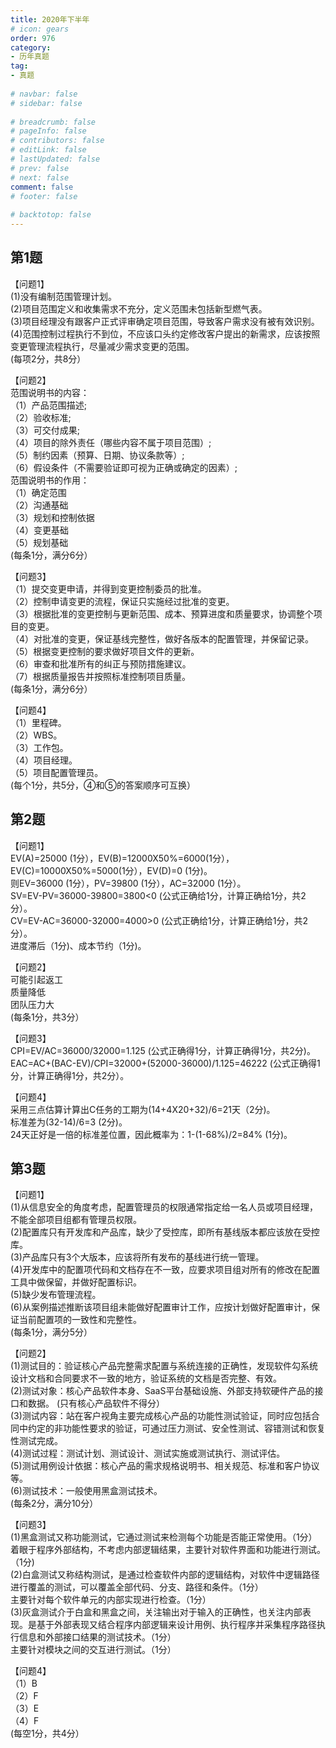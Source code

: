 ```yaml
---  
title: 2020年下半年  
# icon: gears  
order: 976  
category:  
- 历年真题  
tag:  
- 真题  
  
# navbar: false  
# sidebar: false  
  
# breadcrumb: false  
# pageInfo: false  
# contributors: false  
# editLink: false  
# lastUpdated: false  
# prev: false  
# next: false  
comment: false  
# footer: false  
  
# backtotop: false  
---  
```

## 第1题 ##

【问题1】  
(1)没有编制范围管理计划。  
(2)项目范围定义和收集需求不充分，定义范围未包括新型燃气表。  
(3)项目经理没有跟客户正式评审确定项目范围，导致客户需求没有被有效识别。  
(4)范围控制过程执行不到位，不应该口头约定修改客户提出的新需求，应该按照变更管理流程执行，尽量减少需求变更的范围。  
(每项2分，共8分）  
  
【问题2】  
范围说明书的内容：  
（1）产品范围描述;  
（2）验收标准;  
（3）可交付成果;  
（4）项目的除外责任（哪些内容不属于项目范围）;  
（5）制约因素（预算、日期、协议条款等）;  
（6）假设条件（不需要验证即可视为正确或确定的因素）;  
范围说明书的作用：  
（1）确定范围  
（2）沟通基础  
（3）规划和控制依据  
（4）变更基础  
（5）规划基础  
(每条1分，满分6分）  
  
【问题3】  
（1）提交变更申请，并得到变更控制委员的批准。  
（2）控制申请变更的流程，保证只实施经过批准的变更。  
（3）根据批准的变更控制与更新范围、成本、预算进度和质量要求，协调整个项目的变更。  
（4）对批准的变更，保证基线完整性，做好各版本的配置管理，并保留记录。  
（5）根据变更控制的要求做好项目文件的更新。  
（6）审查和批准所有的纠正与预防措施建议。  
（7）根据质量报告并按照标准控制项目质量。  
(每条1分，满分6分）  
  
【问题4】  
（1）里程碑。  
（2）WBS。  
（3）工作包。  
（4）项目经理。  
（5）项目配置管理员。  
(每个1分，共5分，④和⑤的答案顺序可互换）  


## 第2题 ##

【问题1】  
EV(A)=25000 (1分），EV(B)=12000X50%=6000(1分），EV(C)=10000X50%=5000(1分），EV(D)=0 (1分)。  
则EV=36000 (1分），PV=39800 (1分），AC=32000 (1分）。  
SV=EV-PV=36000-39800=3800&lt;0 (公式正确给1分，计算正确给1分，共2分）。  
CV=EV-AC=36000-32000=4000&gt;0 (公式正确给1分，计算正确给1分，共2分）。  
进度滞后（1分)、成本节约（1分)。  
  
【问题2】  
可能引起返工  
质量降低  
团队压力大  
(每条1分，共3分）  
  
【问题3】  
CPI=EV/AC=36000/32000=1.125 (公式正确得1分，计算正确得1分，共2分)。  
EAC=AC+(BAC-EV)/CPI=32000+(52000-36000)/1.125=46222 (公式正确得1分，计算正确得1分，共2分）。  
  
【问题4】  
采用三点估算计算出C任务的工期为(14+4X20+32)/6=21天（2分)。  
标准差为(32-14)/6=3 (2分)。  
24天正好是一倍的标准差位置，因此概率为：1-(1-68%)/2=84% (1分)。  


## 第3题 ##

【问题1】  
(1)从信息安全的角度考虑，配置管理员的权限通常指定给一名人员或项目经理，不能全部项目组都有管理员权限。  
(2)配置库只有开发库和产品库，缺少了受控库，即所有基线版本都应该放在受控库。  
(3)产品库只有3个大版本，应该将所有发布的基线进行统一管理。  
(4)开发库中的配置项代码和文档存在不一致，应要求项目组对所有的修改在配置工具中做保留，并做好配置标识。  
(5)缺少发布管理流程。  
(6)从案例描述推断该项目组未能做好配置审计工作，应按计划做好配置审计，保证当前配置项的一致性和完整性。  
(每条1分，满分5分）  
  
【问题2】  
(1)测试目的：验证核心产品完整需求配置与系统连接的正确性，发现软件勾系统设计文档和合同要求不一致的地方，验证系统的文档是否完整、有效。  
(2)测试对象：核心产品软件本身、SaaS平台基础设施、外部支持软硬件产品的接口和数据。 (只有核心产品软件不得分）  
(3)测试内容：站在客户视角主要完成核心产品的功能性测试验证，同时应包括合同中约定的非功能性要求的验证，可通过压力测试、安全性测试、容错测试和恢复性测试完成。  
(4)测试过程：测试计划、测试设计、测试实施或测试执行、测试评估。  
(5)测试用例设计依据：核心产品的需求规格说明书、相关规范、标准和客户协议等。  
(6)测试技术：一般使用黑盒测试技术。  
(每条2分，满分10分）  
  
【问题3】  
(1)黑盒测试又称功能测试，它通过测试来检测每个功能是否能正常使用。（1分）  
着眼于程序外部结构，不考虑内部逻辑结果，主要针对软件界面和功能进行测试。（1分)  
(2)白盒测试又称结构测试，是通过检查软件内部的逻辑结构，对软件中逻辑路径进行覆盖的测试，可以覆盖全部代码、分支、路径和条件。（1分）  
主要针对每个软件单元的内部实现进行检查。（1分）  
(3)灰盒测试介于白盒和黑盒之间，关注输出对于输入的正确性，也关注内部表现。是基于外部表现又结合程序内部逻辑来设计用例、执行程序并采集程序路径执行信息和外部接口结果的测试技术。（1分）  
主要针对模块之间的交互进行测试。（1分）  
  
【问题4】  
（1）B  
（2）F  
（3）E  
（4）F  
(每空1分，共4分）  

